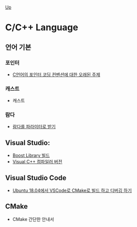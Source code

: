 [Up](../index.md)

# C/C++ Language

## 언어 기본

### 포인터

- [C언어의 포인터 코딩 컨벤션에 대한 오래된 주제](pointer_coding_convention.md)

### 캐스트

- 캐스트

### 람다

- [람다를 파라미터로 받기](paramter_for_lambda.md)

## Visual Studio:

- [Boost Library 빌드](visual_studio_build_boost_library.md)
- [Visual C++ 컴파일러 버전](visual_studio_cpp_compiler_versins.md)

## Visual Studio Code

- [Ubuntu 18.04에서 VSCode로 CMake로 빌드 하고 디버깅 하기](build_cmake_in_vscode_on_linux.md)

## CMake

- CMake 간단한 안내서